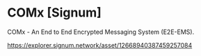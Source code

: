 # COMx [Signum]

COMx - An End to End Encrypted Messaging System (E2E-EMS).

https://explorer.signum.network/asset/12668940387459257084
